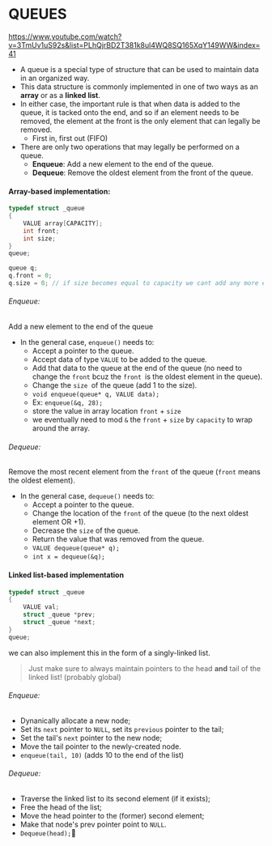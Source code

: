 # QUEUES	

https://www.youtube.com/watch?v=3TmUv1uS92s&list=PLhQjrBD2T381k8ul4WQ8SQ165XqY149WW&index=41



- A queue is a special type of structure  that can be used to maintain data in an organized way.
- This data structure is commonly implemented in one of two ways as an **array** or as a **linked list**.
- In either case, the important rule is that when data is added to the queue, it is tacked onto the end, and so if an element needs to be removed, the element at the front is the only element that can legally be removed.
    - First in, first out (FIFO)
- There are only two operations that may legally be performed on a queue.
    - **Enqueue**: Add a new element to the end of the queue.
    - **Dequeue**: Remove the oldest element from the front of the queue.

#### Array-based implementation:

```c
typedef struct _queue
{
	VALUE array[CAPACITY];
	int front;
	int size;
}
queue;

queue q;
q.front = 0;
q.size = 0; // if size becomes equal to capacity we cant add any more elements	
```

###### Enqueue: 

Add a new element to the end of the queue

- In the general case, `enqueue()` needs to:
    - Accept a pointer to the queue.
    - Accept data of type `VALUE` to be added to the queue.
    - Add that data to the queue at the end of the queue (no need to change the `front` bcuz the `front `is the oldest element in the queue).
    - Change the `size `of the queue (add 1 to the size).
    - `void enqueue(queue* q, VALUE data);`
    - Ex: `enqueue(&q, 28);`
    - store the value in array location  `front` + `size`
    - we eventually need to mod `&`  the `front` + `size` by `capacity` to wrap around the array.

###### Dequeue:

Remove the most recent element from the `front` of the queue (`front` means the oldest element).

- In the general case, `dequeue()` needs to:
    - Accept a pointer to the queue.
    - Change the location of the `front` of the queue (to the next oldest element OR +1).
    - Decrease the `size` of the queue.
    - Return the value that was removed from the queue.
    - `VALUE dequeue(queue* q);`
    - `int x = dequeue(&q);`

#### Linked list-based implementation

```c
typedef struct _queue
{
	VALUE val;
	struct _queue *prev;
	struct _queue *next;
}
queue;
```

we can also implement this in the form of a singly-linked list.

> Just make sure to always maintain pointers to the head **and** tail of the linked list! (probably global)

###### Enqueue:

- Dynanically allocate a new node;
- Set its `next` pointer to `NULL`, set its `previous` pointer to the tail;
- Set the tail's `next` pointer to the new node;
- Move the tail pointer to the newly-created node.
- `enqueue(tail, 10)` (adds 10 to the end of the list)

###### Dequeue:

- Traverse the linked list to its second element (if it exists);
- Free the head of the list;
- Move the head pointer to the (former) second element;
- Make that node's prev pointer point to `NULL`.
- `Dequeue(head);`